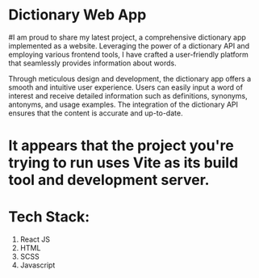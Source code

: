 # Dictionary Web App 

#I am proud to share my latest project, a comprehensive dictionary app implemented as a website. Leveraging the power of a dictionary API and employing various frontend tools, I have crafted a user-friendly platform that seamlessly provides information about words.

Through meticulous design and development, the dictionary app offers a smooth and intuitive user experience. Users can easily input a word of interest and receive detailed information such as definitions, synonyms, antonyms, and usage examples. The integration of the dictionary API ensures that the content is accurate and up-to-date.

# It appears that the project you're trying to run uses Vite as its build tool and development server.
# Tech Stack:
1. React JS
2. HTML
3. SCSS
4. Javascript

